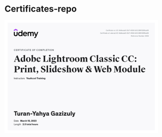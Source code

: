 # Certificates-repo

<p align="center">
  <img src="https://github.com/tetttet/certificates-repo/blob/main/Udemy/UC-0e9ecea6-33c7-4538-8cf2-28610265ca69-1.png" title="hover text">
</p>
